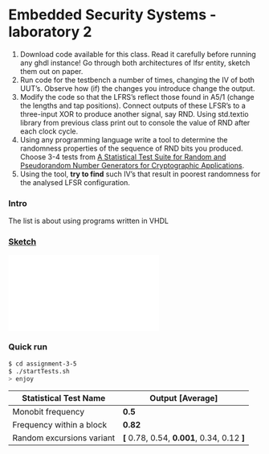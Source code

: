 # Embedded Security Systems - laboratory 2
 1. Download code available for this class. Read it carefully before running any ghdl instance! Go through both architectures of lfsr entity, sketch them out on paper.
2. Run code for the testbench a number of times, changing the IV of both UUT’s. Observe how (if) the changes you introduce change the output.
3. Modify the code so that the LFRS’s reflect those found in A5/1 (change the lengths and tap positions). Connect outputs of these LFSR’s to a three-input XOR to produce another signal, say RND. Using std.textio library from previous class print out to console the value of RND after each clock cycle.
4. Using any programming language write a tool to determine the randomness properties of the sequence of RND bits you produced. Choose 3-4 tests from [A Statistical Test Suite for Random and Pseudorandom Number Generators for Cryptographic Applications](https://nvlpubs.nist.gov/nistpubs/legacy/sp/nistspecialpublication800-22r1a.pdf).
5. Using the tool, **try to find** such IV’s that result in poorest randomness for the analysed LFSR configuration.

### Intro
 The list is about using programs written in VHDL 
 
### [Sketch](assignment-1-2/LFSRs.pdf)
<object data="assignment-1-2/LFSRs.pdf" type="application/pdf" width="700px" height="700px">
    <embed src="assignment-1-2/LFSRs.pdf"/>
</object>

### Quick run

```sh
$ cd assignment-3-5
$ ./startTests.sh
> enjoy
```

| Statistical Test Name | Output [Average] |
| ------ | ------ |
| Monobit frequency | **0.5** |
| Frequency within a block | **0.82** |
| Random excursions variant | **[** 0.78, 0.54, **0.001**, 0.34, 0.12 **]** |
